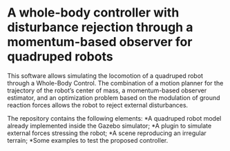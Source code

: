 # A whole-body controller with disturbance rejection through a momentum-based observer for quadruped robots

This software allows simulating the locomotion of a quadruped robot through a Whole-Body Control. The combination of a motion planner for the trajectory of the robot’s center of mass, a momentum-based observer estimator, and an optimization problem based on the modulation of ground reaction forces allows the robot to reject external disturbances.

The repository contains the following elements:
 *A quadruped robot model  already implemented inside the Gazebo simulator;
 *A plugin to simulate external forces stressing the robot;
 *A scene reproducing an irregular terrain;
 *Some examples to test the proposed controller.

